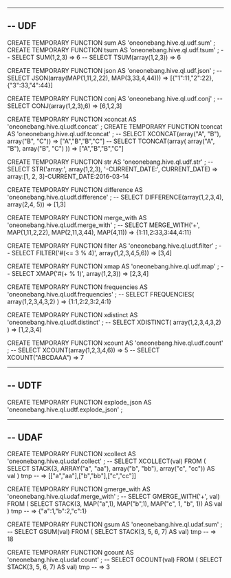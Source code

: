 ----------
-- UDF
----------
CREATE TEMPORARY FUNCTION sum AS 'oneonebang.hive.ql.udf.sum' ;
CREATE TEMPORARY FUNCTION tsum AS 'oneonebang.hive.ql.udf.tsum' ;
-- SELECT SUM(1,2,3) => 6
-- SELECT TSUM(array(1,2,3)) => 6

CREATE TEMPORARY FUNCTION json AS 'oneonebang.hive.ql.udf.json' ;
-- SELECT JSON(array(MAP(1,11,2,22), MAP(3,33,4,44))) => [{"1":11,"2":22},{"3":33,"4":44}]

CREATE TEMPORARY FUNCTION conj AS 'oneonebang.hive.ql.udf.conj' ;
-- SELECT CONJ(array(1,2,3),6) => [6,1,2,3]

CREATE TEMPORARY FUNCTION xconcat AS 'oneonebang.hive.ql.udf.concat' ;
CREATE TEMPORARY FUNCTION tconcat AS 'oneonebang.hive.ql.udf.tconcat' ;
-- SELECT XCONCAT(array("A", "B"), array("B", "C")) =>  ["A","B","B","C"]
-- SELECT TCONCAT(array( array("A", "B"), array("B", "C") )) => ["A","B","B","C"]

CREATE TEMPORARY FUNCTION str AS 'oneonebang.hive.ql.udf.str' ;
-- SELECT STR('array:', array(1,2,3), '-CURRENT_DATE:', CURRENT_DATE) => array:[1, 2, 3]-CURRENT_DATE:2016-03-14

CREATE TEMPORARY FUNCTION difference AS 'oneonebang.hive.ql.udf.difference' ;
-- SELECT DIFFERENCE(array(1,2,3,4), array(2,4, 5)) => [1,3]

CREATE TEMPORARY FUNCTION merge_with AS 'oneonebang.hive.ql.udf.merge_with' ;
-- SELECT MERGE_WITH('+', MAP(1,11,2,22), MAP(2,11,3,44), MAP(4,11)) => {1:11,2:33,3:44,4:11}

CREATE TEMPORARY FUNCTION filter AS 'oneonebang.hive.ql.udf.filter' ;
-- SELECT FILTER('#(<= 3 % 4)', array(1,2,3,4,5,6)) => [3,4]

CREATE TEMPORARY FUNCTION xmap AS 'oneonebang.hive.ql.udf.map' ;
-- SELECT XMAP('#(+ % 1)', array(1,2,3)) => [2,3,4]

CREATE TEMPORARY FUNCTION frequencies AS 'oneonebang.hive.ql.udf.frequencies' ;
-- SELECT FREQUENCIES( array(1,2,3,4,3,2) ) => {1:1,2:2,3:2,4:1}

CREATE TEMPORARY FUNCTION xdistinct AS 'oneonebang.hive.ql.udf.distinct' ;
-- SELECT XDISTINCT( array(1,2,3,4,3,2) ) => [1,2,3,4]

CREATE TEMPORARY FUNCTION xcount AS 'oneonebang.hive.ql.udf.count' ;
-- SELECT XCOUNT(array(1,2,3,4,6)) => 5
-- SELECT XCOUNT("ABCDAAA") =>  7

----------
-- UDTF
----------
CREATE TEMPORARY FUNCTION explode_json AS 'oneonebang.hive.ql.udtf.explode_json' ;

----------
-- UDAF
----------
CREATE TEMPORARY FUNCTION xcollect AS 'oneonebang.hive.ql.udaf.collect' ;
-- SELECT XCOLLECT(val) FROM ( SELECT STACK(3, ARRAY("a", "aa"), array("b", "bb"), array("c", "cc")) AS val ) tmp
-- => [["a","aa"],["b","bb"],["c","cc"]]

CREATE TEMPORARY FUNCTION gmerge_with AS 'oneonebang.hive.ql.udaf.merge_with' ;
-- SELECT GMERGE_WITH('+', val) FROM ( SELECT STACK(3, MAP("a",1), MAP("b",1), MAP("c", 1, "b", 1)) AS val ) tmp
-- => {"a":1,"b":2,"c":1}

CREATE TEMPORARY FUNCTION gsum AS 'oneonebang.hive.ql.udaf.sum' ;
-- SELECT GSUM(val) FROM ( SELECT STACK(3, 5, 6, 7) AS val) tmp
-- => 18

CREATE TEMPORARY FUNCTION gcount AS 'oneonebang.hive.ql.udaf.count' ;
-- SELECT GCOUNT(val) FROM ( SELECT STACK(3, 5, 6, 7) AS val) tmp
-- => 3
